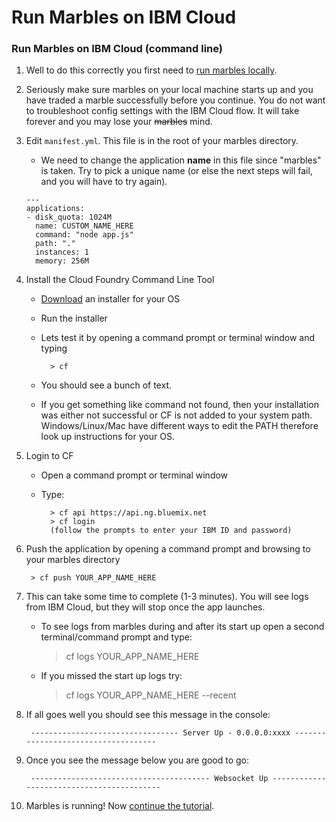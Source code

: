 # Run Marbles on IBM Cloud

### Run Marbles on IBM Cloud (command line)

1. Well to do this correctly you first need to [run marbles locally](./host_marbles_locally.md).
1. Seriously make sure marbles on your local machine starts up and you have traded a marble successfully before you continue. You do not want to troubleshoot config settings with the IBM Cloud flow. It will take forever and you may lose your ~~marbles~~ mind.
1. Edit `manifest.yml`.  This file is in the root of your marbles directory.
	- We need to change the application **name** in this file since "marbles" is taken. Try to pick a unique name (or else the next steps will fail, and you will have to try again).

	```
	---
	applications:
	- disk_quota: 1024M
	  name: CUSTOM_NAME_HERE
	  command: "node app.js"
	  path: "."
	  instances: 1
	  memory: 256M
	```

1. Install the Cloud Foundry Command Line Tool
	- [Download](https://github.com/cloudfoundry/cli/releases) an installer for your OS
	- Run the installer
	- Lets test it by opening a command prompt or terminal window and typing

			> cf

	- You should see a bunch of text.
	- If you get something like command not found, then your installation was either not successful or CF is not added to your system path.
			Windows/Linux/Mac have different ways to edit the PATH therefore look up instructions for your OS.

1. Login to CF
	- Open a command prompt or terminal window
	- Type:

			> cf api https://api.ng.bluemix.net
			> cf login
			(follow the prompts to enter your IBM ID and password)

1. Push the application by opening a command prompt and browsing to your marbles directory

		> cf push YOUR_APP_NAME_HERE

1. This can take some time to complete (1-3 minutes). You will see logs from IBM Cloud, but they will stop once the app launches.
	- To see logs from marbles during and after its start up open a second terminal/command prompt and type:

		> cf logs YOUR_APP_NAME_HERE

	- If you missed the start up logs try:

		> cf logs YOUR_APP_NAME_HERE --recent

1. If all goes well you should see this message in the console:

		--------------------------------- Server Up - 0.0.0.0:xxxx ------------------------------------

1. Once you see the message below you are good to go:

		---------------------------------------- Websocket Up ------------------------------------------

1. Marbles is running! Now [continue the tutorial](../README.md#use).
